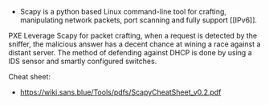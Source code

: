 - Scapy is a python based Linux command-line tool for crafting, manipulating network packets, port scanning and fully support [[IPv6]].
	
PXE 
Leverage Scapy for packet crafting, when a request is detected by the sniffer, the malicious answer has a decent chance at wining a race against a distant server. 
The method of defending against DHCP is done by using a IDS sensor and smartly configured switches.

Cheat sheet:
 -	 https://wiki.sans.blue/Tools/pdfs/ScapyCheatSheet_v0.2.pdf
